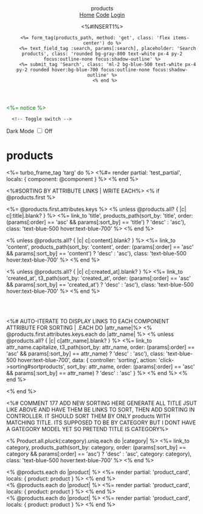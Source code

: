 <!-- app/views/shared/_header.html.erb -->
<header class="bg-black text-white py-2">
  <div class="container mx-auto flex justify-between items-center">
    <div>
      <span class="text-lg font-bold">products</span>
    </div>
    <div class="flex space-x-4">
      <a href="#" class="hover:text-gray-500">Home</a>
      <a href="#" class="hover:text-gray-500">Code</a>
      <a href="#" class="hover:text-gray-500">Login</a>
    </div>

<%#INSERT1%>

      <%= form_tag(products_path, method: 'get', class: 'flex items-center') do %>
        <%= text_field_tag :search, params[:search], placeholder: 'Search products', class: 'rounded bg-gray-800 text-white px-4 py-2 focus:outline-none focus:shadow-outline' %>
        <%= submit_tag 'Search', class: 'ml-2 bg-blue-500 text-white px-4 py-2 rounded hover:bg-blue-700 focus:outline-none focus:shadow-outline' %>
      <% end %>


  </div>
</header>



<!-- app/views/index.html.erb -->
<p style="color: green"><%= notice %></p>

      <!-- Toggle switch -->
  <label for="modeToggle" class="flex items-center cursor-pointer">
    <span>Dark Mode</span>
    <input id="modeToggle" type="checkbox" class="hidden" />
    <span id="modeText" class="ml-2">Off</span>
  </label>

  <script>
    document.addEventListener('DOMContentLoaded', () => {
      const modeToggle = document.getElementById('modeToggle');
      const modeText = document.getElementById('modeText');
      const html = document.documentElement;

      modeToggle.addEventListener('change', () => {
        html.classList.toggle('dark', modeToggle.checked);
        modeText.innerText = modeToggle.checked ? 'On' : 'Off';
      });
    });
  </script>
<h1>products</h1>

<%= turbo_frame_tag 'targ' do %>
  <%#= render partial: 'test_partial', locals: { component: @component } %>
<% end %>

<%#SORTING BY ATTRIBUTE LINKS | WRITE EACH%>
<% if @products.first %>

  <%= @products.first.attributes.keys     %>
  <% unless @products.all? { |c| c[:title].blank? } %>
    <%= link_to 'title', products_path(sort_by: 'title', order: (params[:order] == 'asc' && params[:sort_by] == 'title') ? 'desc' : 'asc'), class: 'text-blue-500 hover:text-blue-700' %>
  <% end %>

  <% unless @products.all? { |c| c[:content].blank? } %>
    <%= link_to 'content', products_path(sort_by: 'content', order: (params[:order] == 'asc' && params[:sort_by] == 'content') ? 'desc' : 'asc'), class: 'text-blue-500 hover:text-blue-700' %>
  <% end %>

  <% unless @products.all? { |c| c[:created_at].blank? } %>
    <%= link_to 'created_at', t3_path(sort_by: 'created_at', order: (params[:order] == 'asc' && params[:sort_by] == 'created_at') ? 'desc' : 'asc'), class: 'text-blue-500 hover:text-blue-700' %>
  <% end %>


  <br><br>

  <%# AUTO-ITERATE TO DISPLAY LINKS TO EACH COMPONENT ATTRIBUTE FOR SORTING | .EACH DO |attr_name|%>
  <% @products.first.attributes.keys.each do |attr_name| %>
    <% unless @products.all? { |c| c[attr_name].blank? } %>
      <%= link_to attr_name.capitalize, t3_path(sort_by: attr_name, order: (params[:order] == 'asc' && params[:sort_by] == attr_name) ? 'desc' : 'asc'), class: 'text-blue-500 hover:text-blue-700', data: { controller: 'sorting', action: 'click->sorting#sortproducts', sort_by: attr_name, order: (params[:order] == 'asc' && params[:sort_by] == attr_name) ? 'desc' : 'asc' } %>
    <% end %>
  <% end %>

<% end %> 

<%# COMMENT 177 ADD NEW SORTING HERE GENERATE ALL TITLE JSUT LIKE ABOVE AND HAVE THEM BE LINKS TO SORT, THEN ADD SORTING IN CONTROLLER. IT SHOULD SORT THEM BY ONLY products WITH MATCHING TITLE. ITS SUPPOSED TO BE BY CATEGORY BUT I DONT HAVE A GATEGORY MODEL YET SO PRETEND TITLE IS CATEGORY%>


<% Product.all.pluck(:category).uniq.each do |category| %>
  <%= link_to category, products_path(sort_by: category, order: (params[:sort_by] == category && params[:order] == 'asc') ? 'desc' : 'asc', category: category), class: 'text-blue-500 hover:text-blue-700' %>
<% end %>


<!-- index.html.erb [1]-->
<div class="container mx-auto px-4">
  <div class="flowbite">
    <div class="grid grid-cols-1 sm:grid-cols-2 gap-4">
      <% @products.each do |product| %>
        <%= render partial: 'product_card', locals: { product: product } %>
      <% end %>
    </div>
  </div>
</div>

<!-- index.html.erb[2] -->
<div class="container mx-auto px-4">
  <div class="flowbite">
    <div class="grid grid-cols-1 sm:grid-cols-2 gap-4">
      <div>
        <% @products.each do |product| %>
          <%= render partial: 'product_card', locals: { product: product } %>
        <% end %>
      </div>
      <div>
        <% @products.each do |product| %>
          <%= render partial: 'product_card', locals: { product: product } %>
        <% end %>
      </div>
    </div>
  </div>
</div>
